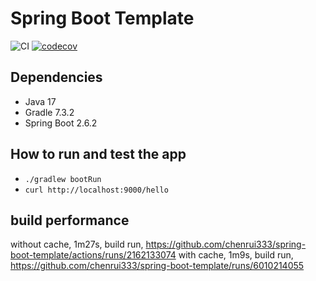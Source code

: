 # Spring Boot Template

![CI](https://github.com/chenrui333/spring-boot-template/workflows/ci/badge.svg)
[![codecov](https://codecov.io/gh/chenrui333/spring-boot-template/branch/main/graph/badge.svg?token=PmeCqKHbTR)](https://codecov.io/gh/chenrui333/spring-boot-template)


## Dependencies

- Java 17
- Gradle 7.3.2
- Spring Boot 2.6.2

## How to run and test the app

- `./gradlew bootRun`
- `curl http://localhost:9000/hello`

## build performance

without cache, 1m27s, build run, https://github.com/chenrui333/spring-boot-template/actions/runs/2162133074
with cache, 1m9s, build run, https://github.com/chenrui333/spring-boot-template/runs/6010214055

